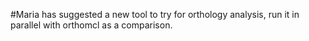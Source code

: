 #Maria has suggested a new tool to try for orthology analysis, run it in parallel with orthomcl as a comparison.
